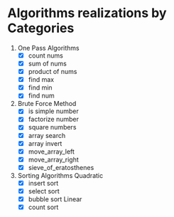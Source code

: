# Algorithms realizations by Categories

1. One Pass Algorithms
   - [x] count nums
   - [x] sum of nums 
   - [x] product of nums
   - [x] find max
   - [x] find min
   - [x] find num

2. Brute Force Method
   - [x] is simple number
   - [x] factorize number
   - [x] square numbers
   - [x] array search
   - [x] array invert
   - [x] move_array_left
   - [x] move_array_right
   - [x] sieve_of_eratosthenes
   
3. Sorting Algorithms
   Quadratic
   - [x] insert sort
   - [x] select sort
   - [x] bubble sort
   Linear
   - [x] count sort